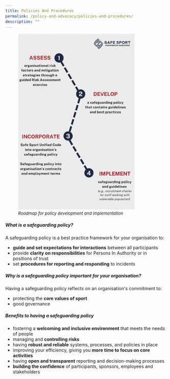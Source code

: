 ```yaml
---
title: Policies And Procedures
permalink: /policy-and-advocacy/policies-and-procedures/
description: ""
---
```

<figure>
	<img style="width:365px; height: 550px;" src="/images/policy-roadmap.png">
<i> <font size="-1"> Roadmap for policy development and implementation </font></i>
	</figure>

#####  **What is a safeguarding policy?**

A safeguarding policy is a best practice framework for your organisation to:
*  **guide and set expectations for interactions** between all participants
*  provide **clarity on responsibilities** for Persons In Authority or in positions of trust
*  set **procedures for reporting and responding** to incidents 


#####  **Why is a safeguarding policy important for your organisation?**

Having a safeguarding policy reflects on an organisation's commitment to: 
* protecting the **core values of sport** 
* good governance 


##### **Benefits to having a safeguarding policy**

*   fostering a **welcoming and inclusive environment** that meets the needs of people
*   managing and **controlling risks**
*   having **robust and reliable** systems, processes, and policies in place
*   improving your efficiency, giving you **more time to focus on core activities**
*   having **open and transparent** reporting and decision-making processes
*   **building the confidence** of participants, sponsors, employees and stakeholders